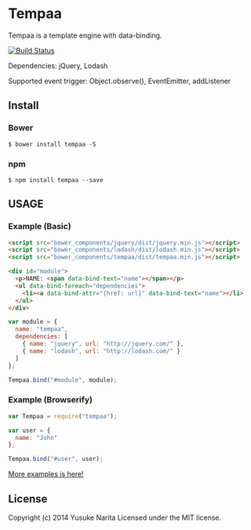 # Tempaa

Tempaa is a template engine with data-binding.

[![Build Status](https://travis-ci.org/nariyu/tempaa.svg?branch=master)](https://travis-ci.org/nariyu/tempaa)

Dependencies: jQuery, Lodash

Supported event trigger: Object.observe(), EventEmitter, addListener

## Install

### Bower

```
$ bower install tempaa -S
```

### npm

```
$ npm install tempaa --save
```

## USAGE

### Example (Basic)

```html
<script src="bower_components/jquery/dist/jquery.min.js"></script>
<script src="bower_components/lodash/dist/lodash.min.js"></script>
<script src="bower_components/tempaa/dist/tempaa.min.js"></script>

<div id="module">
  <p>NAME: <span data-bind-text="name"></span></p>
  <ul data-bind-foreach="dependencies">
    <li><a data-bind-attr="{href: url}" data-bind-text="name"></li>
  </ul>
</div>
```

```javascript
var module = {
  name: "tempaa",
  dependencies: [
    { name: "jquery", url: "http://jquery.com/" },
    { name: "lodash", url: "http://lodash.com/" }
  ]
};

Tempaa.bind("#module", module);
```

### Example (Browserify)
```javascript
var Tempaa = require("tempaa");

var user = {
  name: "John"
};

Tempaa.bind("#user", user);
```

[More examples is here!](https://github.com/nariyu/tempaa/tree/master/examples)


## License
Copyright (c) 2014 Yusuke Narita
Licensed under the MIT license.
